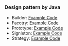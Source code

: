### Design pattern by Java

* Builder: [Example Code](https://github.com/youngmin-chung/Java_DesginPattern/tree/main/src/Builder)
* Facotry: [Example Code](https://github.com/youngmin-chung/Java_DesginPattern/tree/main/src/Facotry)
* Prototype: [Example Code](https://github.com/youngmin-chung/Java_DesginPattern/tree/main/src/Prototype)
* Signleton: [Example Code](https://github.com/youngmin-chung/Java_DesginPattern/tree/main/src/Signleton)
* Strategy: [Example Code](https://github.com/youngmin-chung/Java_DesginPattern/tree/main/src/Strategy)
